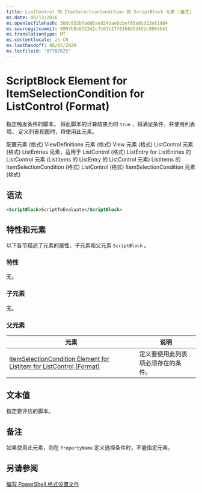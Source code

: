 ```yaml
---
title: ListControl 的 ItemSelectionCondition 的 ScriptBlock 元素 (格式) |Microsoft Docs
ms.date: 09/13/2016
ms.openlocfilehash: 38dc952bfadd6aed24bae8cbef05adcd22e61dd4
ms.sourcegitcommit: 0907b8c6322d2c7c61b17f8168d53452c8964b41
ms.translationtype: MT
ms.contentlocale: zh-CN
ms.lasthandoff: 08/05/2020
ms.locfileid: "87787625"
---
```

# <a name="scriptblock-element-for-itemselectioncondition-for-listcontrol-format"></a>ScriptBlock Element for ItemSelectionCondition for ListControl (Format)

指定触发条件的脚本。 将此脚本的计算结果为时 `true` ，将满足条件，并使用列表项。 定义列表视图时，将使用此元素。

配置元素 (格式) ViewDefinitions 元素 (格式) View 元素 (格式) ListControl 元素 (格式) ListEntries 元素，适用于 ListControl (格式) ListEntry for ListEntries 的 ListControl 元素 (ListItems 的 ListEntry 的 ListControl 元素) ListItems 的 ItemSelectionCondition (格式) ListControl (格式) ItemSelectionCondition 元素 (格式) 

## <a name="syntax"></a>语法

```xml
<ScriptBlock>ScriptToEvaluate</ScriptBlock>
```

## <a name="attributes-and-elements"></a>特性和元素

以下各节描述了元素的属性、子元素和父元素 `ScriptBlock` 。

### <a name="attributes"></a>特性

无。

### <a name="child-elements"></a>子元素

无。

### <a name="parent-elements"></a>父元素

|元素|说明|
|-------------|-----------------|
|[ItemSelectionCondition Element for ListItem for ListControl (Format)](./itemselectioncondition-element-for-listitem-for-listcontrol-format.md)|定义要使用此列表项必须存在的条件。|

## <a name="text-value"></a>文本值

指定要评估的脚本。

## <a name="remarks"></a>备注

如果使用此元素，则在 `PropertyName` 定义选择条件时，不能指定元素。

## <a name="see-also"></a>另请参阅

[编写 PowerShell 格式设置文件](./writing-a-powershell-formatting-file.md)
